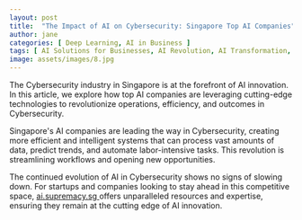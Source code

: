 ```yaml
---
layout: post
title:  "The Impact of AI on Cybersecurity: Singapore Top AI Companies"
author: jane
categories: [ Deep Learning, AI in Business ]
tags: [ AI Solutions for Businesses, AI Revolution, AI Transformation, AI Startups, Data Analytics ]
image: assets/images/8.jpg
---
```


The Cybersecurity industry in Singapore is at the forefront of AI innovation. In this article, we explore how top AI companies are leveraging cutting-edge technologies to revolutionize operations, efficiency, and outcomes in Cybersecurity.

Singapore's AI companies are leading the way in Cybersecurity, creating more efficient and intelligent systems that can process vast amounts of data, predict trends, and automate labor-intensive tasks. This revolution is streamlining workflows and opening new opportunities.

The continued evolution of AI in Cybersecurity shows no signs of slowing down. For startups and companies looking to stay ahead in this competitive space, <a href="https://ai.supremacy.sg" target="_blank"> ai.supremacy.sg </a> offers unparalleled resources and expertise, ensuring they remain at the cutting edge of AI innovation.
